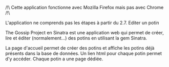 /!\ Cette application fonctionne avec Mozilla Firefox mais pas avec Chrome /!\

L'application ne comprends pas les étapes à partir du 2.7. Editer un potin

The Gossip Project en Sinatra est une application web qui permet de créer, lire et éditer (normalement...) des potins en utilisant la gem Sinatra.

La page d'accueil permet de créer des potins et affiche les potins déjà présents dans la base de données. Un lien html pour chaque potin permet d'y accéder. Chaque potin a une page dédiée.